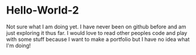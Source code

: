 # Hello-World-2
Not sure what I am doing yet.
I have never been on github before and am just exploring it thus far. 
I would love to read other peoples code and play with some stuff because I want to make a portfolio but I have no idea what I'm doing!
